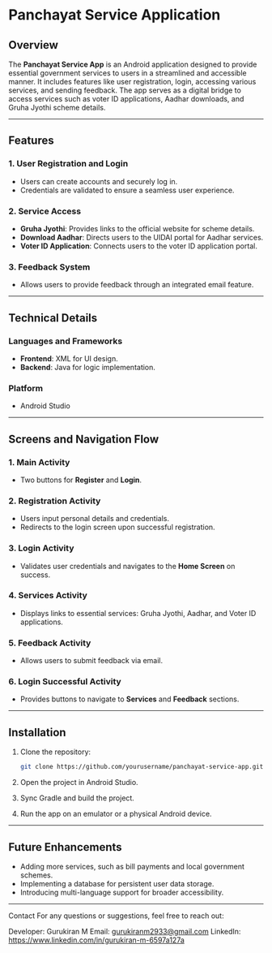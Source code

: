 # Panchayat Service Application  

## Overview  
The **Panchayat Service App** is an Android application designed to provide essential government services to users in a streamlined and accessible manner. It includes features like user registration, login, accessing various services, and sending feedback. The app serves as a digital bridge to access services such as voter ID applications, Aadhar downloads, and Gruha Jyothi scheme details.  

---

## Features  
### 1. **User Registration and Login**  
- Users can create accounts and securely log in.  
- Credentials are validated to ensure a seamless user experience.  

### 2. **Service Access**  
- **Gruha Jyothi**: Provides links to the official website for scheme details.  
- **Download Aadhar**: Directs users to the UIDAI portal for Aadhar services.  
- **Voter ID Application**: Connects users to the voter ID application portal.  

### 3. **Feedback System**  
- Allows users to provide feedback through an integrated email feature.  

---

## Technical Details  
### **Languages and Frameworks**  
- **Frontend**: XML for UI design.  
- **Backend**: Java for logic implementation.  

### **Platform**  
- Android Studio  

---

## Screens and Navigation Flow  
### 1. **Main Activity**  
- Two buttons for **Register** and **Login**.  

### 2. **Registration Activity**  
- Users input personal details and credentials.  
- Redirects to the login screen upon successful registration.  

### 3. **Login Activity**  
- Validates user credentials and navigates to the **Home Screen** on success.  

### 4. **Services Activity**  
- Displays links to essential services: Gruha Jyothi, Aadhar, and Voter ID applications.  

### 5. **Feedback Activity**  
- Allows users to submit feedback via email.  

### 6. **Login Successful Activity**  
- Provides buttons to navigate to **Services** and **Feedback** sections.  

---

## Installation  
1. Clone the repository:  
   ```bash  
   git clone https://github.com/yourusername/panchayat-service-app.git  
   ```  

2. Open the project in Android Studio.  
3. Sync Gradle and build the project.  
4. Run the app on an emulator or a physical Android device.  

---

## Future Enhancements  
- Adding more services, such as bill payments and local government schemes.  
- Implementing a database for persistent user data storage.  
- Introducing multi-language support for broader accessibility.  

---
Contact
For any questions or suggestions, feel free to reach out:

Developer: Gurukiran M
Email: gurukiranm2933@gmail.com
LinkedIn: https://www.linkedin.com/in/gurukiran-m-6597a127a
